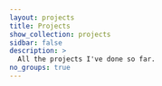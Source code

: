 ```yaml
---
layout: projects
title: Projects
show_collection: projects
sidbar: false
description: >
  All the projects I've done so far.
no_groups: true
---
```

